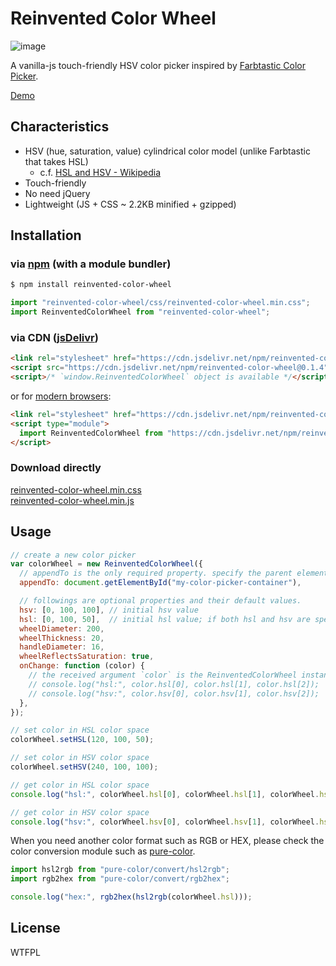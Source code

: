 # Reinvented Color Wheel

![image](https://luncheon.github.io/reinvented-color-wheel/image.png)

A vanilla-js touch-friendly HSV color picker inspired by [Farbtastic Color Picker](https://acko.net/blog/farbtastic-jquery-color-picker-plug-in/).

[Demo](https://luncheon.github.io/reinvented-color-wheel/)


## Characteristics

* HSV (hue, saturation, value) cylindrical color model (unlike Farbtastic that takes HSL)
  * c.f. [HSL and HSV - Wikipedia](https://en.wikipedia.org/wiki/HSL_and_HSV)
* Touch-friendly
* No need jQuery
* Lightweight (JS + CSS ~ 2.2KB minified + gzipped)


## Installation

### via [npm](https://www.npmjs.com/package/reinvented-color-wheel) (with a module bundler)

```bash
$ npm install reinvented-color-wheel
```

```javascript
import "reinvented-color-wheel/css/reinvented-color-wheel.min.css";
import ReinventedColorWheel from "reinvented-color-wheel";
```

### via CDN ([jsDelivr](https://www.jsdelivr.com/package/npm/reinvented-color-wheel))

```html
<link rel="stylesheet" href="https://cdn.jsdelivr.net/npm/reinvented-color-wheel@0.1.4/css/reinvented-color-wheel.min.css">
<script src="https://cdn.jsdelivr.net/npm/reinvented-color-wheel@0.1.4"></script>
<script>/* `window.ReinventedColorWheel` object is available */</script>
```

or for [modern browsers](https://caniuse.com/#feat=es6-module):

```html
<link rel="stylesheet" href="https://cdn.jsdelivr.net/npm/reinvented-color-wheel@0.1.4/css/reinvented-color-wheel.min.css">
<script type="module">
  import ReinventedColorWheel from "https://cdn.jsdelivr.net/npm/reinvented-color-wheel@0.1.4/es/reinvented-color-wheel.bundle.min.js";
</script>
```

### Download directly

<a target="_blank" download="reinvented-color-wheel.min.css" href="https://cdn.jsdelivr.net/npm/reinvented-color-wheel@0.1.4/css/reinvented-color-wheel.min.css">reinvented-color-wheel.min.css</a>  
<a target="_blank" download="reinvented-color-wheel.min.js"  href="https://cdn.jsdelivr.net/npm/reinvented-color-wheel@0.1.4/iife/reinvented-color-wheel.min.js">reinvented-color-wheel.min.js</a>


## Usage

```javascript
// create a new color picker
var colorWheel = new ReinventedColorWheel({
  // appendTo is the only required property. specify the parent element of the color wheel.
  appendTo: document.getElementById("my-color-picker-container"),

  // followings are optional properties and their default values.
  hsv: [0, 100, 100], // initial hsv value
  hsl: [0, 100, 50],  // initial hsl value; if both hsl and hsv are specified, hsv is applied and hsl is ignored.
  wheelDiameter: 200,
  wheelThickness: 20,
  handleDiameter: 16,
  wheelReflectsSaturation: true,
  onChange: function (color) {
    // the received argument `color` is the ReinventedColorWheel instance itself.
    // console.log("hsl:", color.hsl[0], color.hsl[1], color.hsl[2]);
    // console.log("hsv:", color.hsv[0], color.hsv[1], color.hsv[2]);
  },
});

// set color in HSL color space
colorWheel.setHSL(120, 100, 50);

// set color in HSV color space
colorWheel.setHSV(240, 100, 100);

// get color in HSL color space
console.log("hsl:", colorWheel.hsl[0], colorWheel.hsl[1], colorWheel.hsl[2]);

// get color in HSV color space
console.log("hsv:", colorWheel.hsv[0], colorWheel.hsv[1], colorWheel.hsv[2]);
```

When you need another color format such as RGB or HEX, please check the color conversion module such as [pure-color](https://www.npmjs.com/package/pure-color).

```javascript
import hsl2rgb from "pure-color/convert/hsl2rgb";
import rgb2hex from "pure-color/convert/rgb2hex";

console.log("hex:", rgb2hex(hsl2rgb(colorWheel.hsl)));
```


## License

WTFPL
